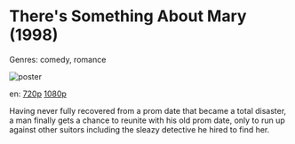 # There's Something About Mary (1998)

Genres: comedy, romance

![poster](http://image.tmdb.org/t/p/w500/hFtnobv2d8WrjhMPCoX4i0oMJio.jpg)

en:
  [720p](magnet:?xt=urn:btih:215ED94A26E41DB6E5DA945F57B0465F0987A734&tr=udp://glotorrents.pw:6969/announce&tr=udp://tracker.opentrackr.org:1337/announce&tr=udp://torrent.gresille.org:80/announce&tr=udp://tracker.openbittorrent.com:80&tr=udp://tracker.coppersurfer.tk:6969&tr=udp://tracker.leechers-paradise.org:6969&tr=udp://p4p.arenabg.ch:1337&tr=udp://tracker.internetwarriors.net:1337)
  [1080p](magnet:?xt=urn:btih:2BAEBAA7A0CE09D02CC36B38B166E4EB70F64D90&tr=udp://glotorrents.pw:6969/announce&tr=udp://tracker.opentrackr.org:1337/announce&tr=udp://torrent.gresille.org:80/announce&tr=udp://tracker.openbittorrent.com:80&tr=udp://tracker.coppersurfer.tk:6969&tr=udp://tracker.leechers-paradise.org:6969&tr=udp://p4p.arenabg.ch:1337&tr=udp://tracker.internetwarriors.net:1337)
  


Having never fully recovered from a prom date that became a total disaster, a man finally gets a chance to reunite with his old prom date, only to run up against other suitors including the sleazy detective he hired to find her.